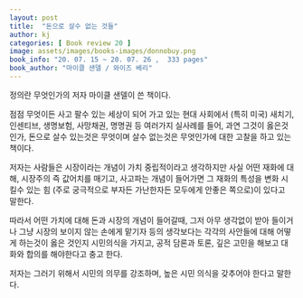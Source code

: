 ```yaml
---
layout: post
title:  "돈으로 살수 없는 것들"
author: kj
categories: [ Book review 20 ]
image: assets/images/books-images/donnobuy.png
book_info: "20. 07. 15 ~ 20. 07. 26 ,  333 pages"
book_author: "마이클 샌델 / 와이즈 베리"
---
```

정의란 무엇인가의 저자 마이클 샌델이 쓴 책이다.

점점 무엇이든 사고 팔수 있는 세상이 되어 가고 있는 현대 사회에서 (특히 미국) 새치기, 인센티브, 생명보험, 사망채권, 명명권 등 여러가지 실사례를 들어, 과연 그것이 옳은것인가, 돈으로 살수 있는것은 무엇이며 살수 없는것은 무엇인가에 대한 고찰을 하고 있는 책이다.

저자는 사람들은 시장이라는 개념이 가치 중립적이라고 생각하지만 사실 어떤 재화에 대해, 시장주의 즉 값어치를 매기고, 사고파는 개념이 들어가면 그 재화의 특성을 변화 시킬수 있는 힘 (주로 궁극적으로 부자든 가난한자든 모두에게 안좋은 쪽으로)이 있다고 말한다.

따라서 어떤 가치에 대해 돈과 시장의 개념이 들어갈때, 그저 아무 생각없이 받아 들이거나 그냥 시장의 보이지 않는 손에게 맡기자  등의 생각보다는 각각의 사안들에 대해 어떻게 하는것이 옳은 것인지 시민의식을 가지고, 공적 담론과 토론, 깊은 고민을 해보고 대화와 합의를 해야한다고 충고 한다.

저자는 그러기 위해서 시민의 의무를 강조하며, 높은 시민 의식을 갖추어야 한다고 말한다.
